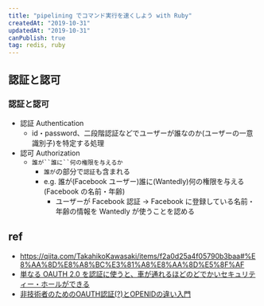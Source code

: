 ```yaml
---
title: "pipelining でコマンド実行を速くしよう with Ruby"
createdAt: "2019-10-31"
updatedAt: "2019-10-31"
canPublish: true
tag: redis, ruby
---
```


## 認証と認可

### 認証と認可

- 認証 Authentication
  - id・password、二段階認証などでユーザーが誰なのか(ユーザーの一意識別子)を特定する処理
- 認可 Authorization
  - `誰が``誰に``何の権限を与えるか`
    - `誰が`の部分で`認証`も含まれる
    - e.g. 誰が(Facebook ユーザー)誰に(Wantedly)何の権限を与える(Facebook の名前・年齢)
      - ユーザーが Facebook 認証 -> Facebook に登録している名前・年齢の情報を Wantedly が使うことを認める

## ref

- https://qiita.com/TakahikoKawasaki/items/f2a0d25a4f05790b3baa#%E8%AA%8D%E8%A8%BC%E3%81%A8%E8%AA%8D%E5%8F%AF
- [単なる OAUTH 2.0 を認証に使うと、車が通れるほどのどでかいセキュリティー・ホールができる](https://sakimura.org/2012/02/1487/)
- [非技術者のためのOAUTH認証(?)とOPENIDの違い入門](https://www.sakimura.org/2011/05/1087/)

